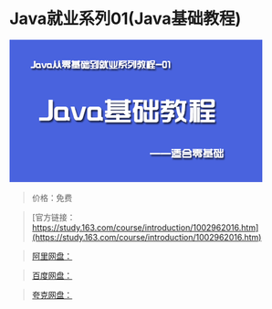 # Java就业系列01(Java基础教程)

![img](../../../assets/study163/free/ab344b00-d79b-421a-8c00-2335ad8d64e5.png)

> 价格：免费

> [官方链接：https://study.163.com/course/introduction/1002962016.htm](https://study.163.com/course/introduction/1002962016.htm)

> [阿里网盘：]()

> [百度网盘：]()

> [夸克网盘：]()
